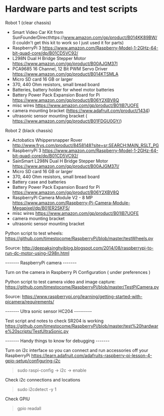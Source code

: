 
# Hardware parts and test scripts 

Robot 1 (clear chassis)
- Smart Video Car Kit from SunFounderDirecthttps://www.amazon.com/gp/product/B014KK89BW/ (I couldn't get this kit to work so I just used it for parts)
- RaspberryPi 3 https://www.amazon.com/Raspberry-Model-1-2GHz-64-bit-quad-core/dp/B01CD5VC92/
- L298N Dual H Bridge Stepper Motor https://www.amazon.com/gp/product/B00AJGM37I
- PCA9685 16 Channel, 12 Bit PWM Servo Driver https://www.amazon.com/gp/product/B014KTSMLA
- Micro SD card 16 GB or larger
- 370, 440 Ohm resistors, small bread board
- Batteries, battery holder for wheel motor batteries
- Battery Power Pack Expansion Board for Pi https://www.amazon.com/gp/product/B06Y2XBV8Q
- misc wires https://www.amazon.com/gp/product/B01IB7UOFE
- camera mounting bracket (https://www.adafruit.com/product/1434)
- ultrasonic sensor mounting bracket ( https://www.amazon.com/gp/product/B01FDGU0GY/)


Robot 2 (black chassis)
- Actobatics Whippersnapper Rover http://www.frys.com/product/8458148?site=sr:SEARCH:MAIN_RSLT_PG 
- RaspberryPi 3 https://www.amazon.com/Raspberry-Model-1-2GHz-64-bit-quad-core/dp/B01CD5VC92/
- SainSmart L298N Dual H Bridge Stepper Motor https://www.amazon.com/gp/product/B00AJGM37I/
- Micro SD card 16 GB or larger
- 370, 440 Ohm resistors, small bread board
- Battery case and batteries
- Battery Power Pack Expansion Board for Pi https://www.amazon.com/gp/product/B06Y2XBV8Q
- RaspberryPi Camera Module V2 - 8 MP https://www.amazon.com/Raspberry-Pi-Camera-Module-Megapixel/dp/B01ER2SKFS/
- misc wires https://www.amazon.com/gp/product/B01IB7UOFE
- camera mounting bracket
- ultrasonic sensor mounting bracket



Python script to test wheels:
https://github.com/timestocome/RaspberryPi/blob/master/testWheels.py


Source:
http://deepaksinghviblog.blogspot.com/2014/08/raspberrypi-to-run-dc-motor-using-l298n.html




------- RaspberryPi camera -------

Turn on the camera in Raspberry Pi Configuration ( under preferences )

Python script to test camera video and image capture:
https://github.com/timestocome/RaspberryPi/blob/master/TestPiCamera.py


Source:
https://www.raspberrypi.org/learning/getting-started-with-picamera/requirements/



------- Ultra sonic sensor HC204 ---------

Test script and notes to check SR204 is working
https://github.com/timestocome/RaspberryPi/blob/master/test%20hardware%20scripts/TestUltraSonic.py


------- Handy things to know for debugging -------

Turn on i2c interface so you can connect and run accessories off your RaspberryPi
https://learn.adafruit.com/adafruits-raspberry-pi-lesson-4-gpio-setup/configuring-i2c

> sudo raspi-config
-> i2c
-> enable


Check i2c connections and locations 
> sudo i2cdetect -y 1


Check GPIU
> gpio readall





